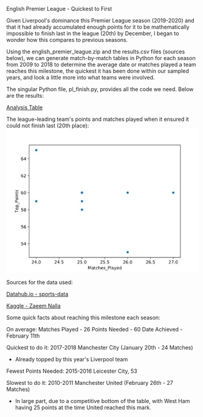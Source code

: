 English Premier League - Quickest to First

Given Liverpool's dominance this Premier League season (2019-2020) and that it had already accumulated enough points for it to be
mathematically impossible to finish last in the league (20th) by December, I began to wonder how this compares to previous seasons.

Using the english_premier_league.zip and the results.csv files (sources below), we can generate match-by-match tables in Python for each season 
from 2009 to 2018 to determine the average date or matches played a team reaches this milestone, the quickest it has been done within our sampled years, 
and look a little more into what teams were involved.

The singular Python file, pl_finish.py, provides all the code we need. Below are the results:

[Analysis Table](https://github.com/patrickcooper95/pl_analysis/blob/master/pl_analysis.xlsx)

The league-leading team's points and matches played when it ensured it could not finish last (20th place):
![](https://github.com/patrickcooper95/pl_analysis/blob/master/pl_scatter.JPG)


Sources for the data used:

[Datahub.io - sports-data](https://datahub.io/sports-data/english-premier-league#resource-english-premier-league_zip)

[Kaggle - Zaeem Nalla](https://www.kaggle.com/zaeemnalla/premier-league#results.csv)

Some quick facts about reaching this milestone each season:

On average:
Matches Played - 26
Points Needed - 60
Date Achieved - February 11th

Quickest to do it: 2017-2018 Manchester City (January 20th - 24 Matches)
  - Already topped by this year's Liverpool team

Fewest Points Needed: 2015-2016 Leicester City, 53

Slowest to do it: 2010-2011 Manchester United (February 26th - 27 Matches)
  - In large part, due to a competitive bottom of the table, with West Ham having 25 points at the time United reached this mark.

